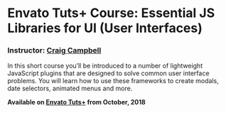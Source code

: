# Envato Tuts+ Course: Essential JS Libraries for UI (User Interfaces)
### Instructor: [Craig Campbell](https://tutsplus.com/authors/craig-campbell)

In this short course you’ll be introduced to a number of lightweight JavaScript plugins that are designed to solve common user interface problems. You will learn how to use these frameworks to create modals, date selectors, animated menus and more.

**Available on [Envato Tuts+](https://tutsplus.com/courses) from October, 2018**
